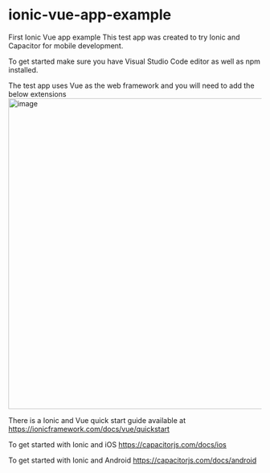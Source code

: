# ionic-vue-app-example
First Ionic Vue app example
This test app was created to try Ionic and Capacitor for mobile development.

To get started make sure you have Visual Studio Code editor as well as npm installed. 

The test app uses Vue as the web framework and you will need to add the below extensions 
<img width="617" alt="image" src="https://user-images.githubusercontent.com/10121984/160181751-288f204c-c175-4a13-a64c-423145037b4e.png">

There is a Ionic and Vue quick start guide available at
https://ionicframework.com/docs/vue/quickstart


To get started with Ionic and iOS
https://capacitorjs.com/docs/ios

To get started with Ionic and Android
https://capacitorjs.com/docs/android
